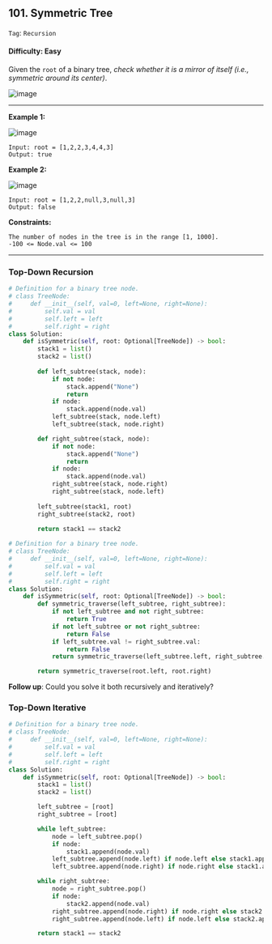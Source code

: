 ## 101. Symmetric Tree

```Tag```: ```Recursion```

#### Difficulty: Easy

Given the ```root``` of a binary tree, _check whether it is a mirror of itself (i.e., symmetric around its center)_.

![image](https://user-images.githubusercontent.com/35042430/214945564-3d15c64d-d80d-4553-b555-90e7ea1b45d3.png)

---

__Example 1:__

![image](https://assets.leetcode.com/uploads/2021/02/19/symtree1.jpg)
```
Input: root = [1,2,2,3,4,4,3]
Output: true
```

__Example 2:__

![image](https://assets.leetcode.com/uploads/2021/02/19/symtree2.jpg)
```
Input: root = [1,2,2,null,3,null,3]
Output: false
```

__Constraints:__
```
The number of nodes in the tree is in the range [1, 1000].
-100 <= Node.val <= 100
```

---

### Top-Down Recursion

```Python
# Definition for a binary tree node.
# class TreeNode:
#     def __init__(self, val=0, left=None, right=None):
#         self.val = val
#         self.left = left
#         self.right = right
class Solution:
    def isSymmetric(self, root: Optional[TreeNode]) -> bool:
        stack1 = list()
        stack2 = list()
        
        def left_subtree(stack, node):
            if not node:
                stack.append("None")
                return
            if node:
                stack.append(node.val)
            left_subtree(stack, node.left)
            left_subtree(stack, node.right)

        def right_subtree(stack, node):
            if not node:
                stack.append("None")
                return
            if node:
                stack.append(node.val)
            right_subtree(stack, node.right)
            right_subtree(stack, node.left)
        
        left_subtree(stack1, root)
        right_subtree(stack2, root)
        
        return stack1 == stack2
```

```Python
# Definition for a binary tree node.
# class TreeNode:
#     def __init__(self, val=0, left=None, right=None):
#         self.val = val
#         self.left = left
#         self.right = right
class Solution:
    def isSymmetric(self, root: Optional[TreeNode]) -> bool:
        def symmetric_traverse(left_subtree, right_subtree):
            if not left_subtree and not right_subtree:
                return True
            if not left_subtree or not right_subtree:
                return False
            if left_subtree.val != right_subtree.val:
                return False
            return symmetric_traverse(left_subtree.left, right_subtree.right) and symmetric_traverse(left_subtree.right, right_subtree.left)

        return symmetric_traverse(root.left, root.right)
```

__Follow up__: Could you solve it both recursively and iteratively?

### Top-Down Iterative

```Python
# Definition for a binary tree node.
# class TreeNode:
#     def __init__(self, val=0, left=None, right=None):
#         self.val = val
#         self.left = left
#         self.right = right
class Solution:
    def isSymmetric(self, root: Optional[TreeNode]) -> bool:
        stack1 = list()
        stack2 = list()

        left_subtree = [root]
        right_subtree = [root]

        while left_subtree:
            node = left_subtree.pop()
            if node:
                stack1.append(node.val)
            left_subtree.append(node.left) if node.left else stack1.append("L")
            left_subtree.append(node.right) if node.right else stack1.append("R")

        while right_subtree:
            node = right_subtree.pop()
            if node:
                stack2.append(node.val)
            right_subtree.append(node.right) if node.right else stack2.append("L")
            right_subtree.append(node.left) if node.left else stack2.append("R")

        return stack1 == stack2
```

